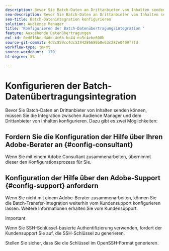 ```yaml
---
description: Bevor Sie Batch-Daten an Drittanbieter von Inhalten senden können, müssen Sie die Integration zwischen Audience Manager und dem Drittanbieter von Inhalten konfigurieren.
seo-description: Bevor Sie Batch-Daten an Drittanbieter von Inhalten senden können, müssen Sie die Integration zwischen Audience Manager und dem Drittanbieter von Inhalten konfigurieren.
seo-title: Batch-Datenintegration konfigurieren
solution: Audience Manager
title: 'Konfigurieren der Batch-Datenübertragungsintegration '
feature: Ausgehende Datenübertragungen
exl-id: 0ed0f6bc-d4dd-4c6b-bc44-ea5c4ebe600b
source-git-commit: 4d3c859cc4dc5294286680b0e63c287e0409f7fd
workflow-type: tm+mt
source-wordcount: '179'
ht-degree: 5%

---
```


# Konfigurieren der Batch-Datenübertragungsintegration 

Bevor Sie Batch-Daten an Drittanbieter von Inhalten senden können, müssen Sie die Integration zwischen Audience Manager und dem Drittanbieter von Inhalten konfigurieren. Dazu gibt es zwei Möglichkeiten:

## Fordern Sie die Konfiguration der Hilfe über Ihren Adobe-Berater an {#config-consultant}

Wenn Sie mit einem Adobe Consultant zusammenarbeiten, übernimmt dieser den Konfigurationsprozess für Sie.

## Konfiguration der Hilfe über den Adobe-Support {#config-support} anfordern

Wenn Sie nicht mit einem Adobe-Berater zusammenarbeiten, können Sie die Batch-Transfer-Integration weiterhin vom Kundensupport konfigurieren lassen. Weitere Informationen erhalten Sie vom Kundensupport.

>[!IMPORTANT]
>
>Wenn Sie SSH-Schlüssel-basierte Authentifizierung verwenden, fordert der Kundensupport Sie auf, die SSH-Schlüssel zu generieren.
>
> Stellen Sie sicher, dass Sie die Schlüssel im OpenSSH-Format generieren.
